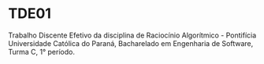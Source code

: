 # TDE01
Trabalho Discente Efetivo da disciplina de Raciocínio Algorítmico - Pontifícia Universidade Católica do Paraná, Bacharelado em Engenharia de Software, Turma C, 1° período.
